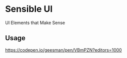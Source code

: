 # Sensible UI
UI Elements that Make Sense

## Usage
https://codepen.io/geesman/pen/VBmPZN?editors=1000
